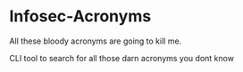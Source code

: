 # Infosec-Acronyms
All these bloody acronyms are going to kill me. 

CLI tool to search for all those darn acronyms you dont know
